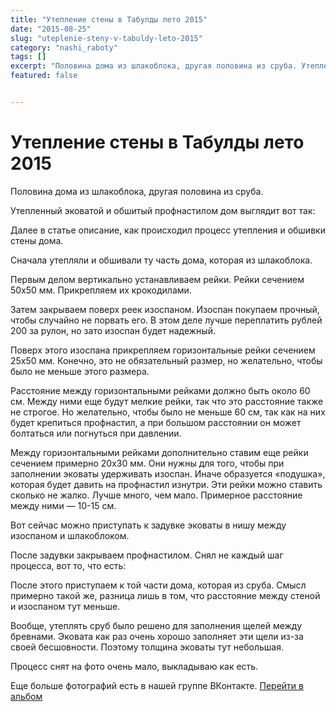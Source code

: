 ```yaml
---
title: "Утепление стены в Табулды лето 2015"
date: "2015-08-25"
slug: "uteplenie-steny-v-tabuldy-leto-2015"
category: "nashi_raboty"
tags: []
excerpt: "Половина дома из шлакоблока, другая половина из сруба. Утепленный эковатой и обшитый профнастилом дом выглядит вот так: Далее в статье описание, как происходил процесс утепления и обшивки стены дома. ..."
featured: false


---
```


# Утепление стены в Табулды лето 2015

Половина дома из шлакоблока, другая половина из сруба.

Утепленный эковатой и обшитый профнастилом дом выглядит вот так:

Далее в статье описание, как происходил процесс утепления и обшивки стены дома.

Сначала утепляли и обшивали ту часть дома, которая из шлакоблока.

Первым делом вертикально устанавливаем рейки. Рейки сечением 50х50 мм. Прикрепляем их крокодилами.

Затем закрываем поверх реек изоспаном. Изоспан покупаем прочный, чтобы случайно не порвать его. В этом деле лучше переплатить рублей 200 за рулон, но зато изоспан будет надежный.

Поверх этого изоспана прикрепляем горизонтальные рейки сечением 25х50 мм. Конечно, это не обязательный размер, но желательно, чтобы было не меньше этого размера.

Расстояние между горизонтальными рейками должно быть около 60 см. Между ними еще будут мелкие рейки, так что это расстояние также не строгое. Но желательно, чтобы было не меньше 60 см, так как на них будет крепиться профнастил, а при большом расстоянии он может болтаться или погнуться при давлении.

Между горизонтальными рейками дополнительно ставим еще рейки сечением примерно 20х30 мм. Они нужны для того, чтобы при заполнении эковаты удерживать изоспан. Иначе образуется &#171;подушка&#187;, которая будет давить на профнастил изнутри. Эти рейки можно ставить сколько не жалко. Лучше много, чем мало. Примерное расстояние между ними — 10-15 см.

Вот сейчас можно приступать к задувке эковаты в нишу между изоспаном и шлакоблоком.

После задувки закрываем профнастилом. Снял не каждый шаг процесса, вот то, что есть:

После этого приступаем к той части дома, которая из сруба. Смысл примерно такой же, разница лишь в том, что расстояние между стеной и изоспаном тут меньше.

Вообще, утеплять сруб было решено для заполнения щелей между бревнами. Эковата как раз очень хорошо заполняет эти щели из-за своей бесшовности. Поэтому толщина эковаты тут небольшая.

Процесс снят на фото очень мало, выкладываю как есть.

Еще больше фотографий есть в нашей группе ВКонтакте. [Перейти в альбом](https://vk.com/album-74267890_240030081)

